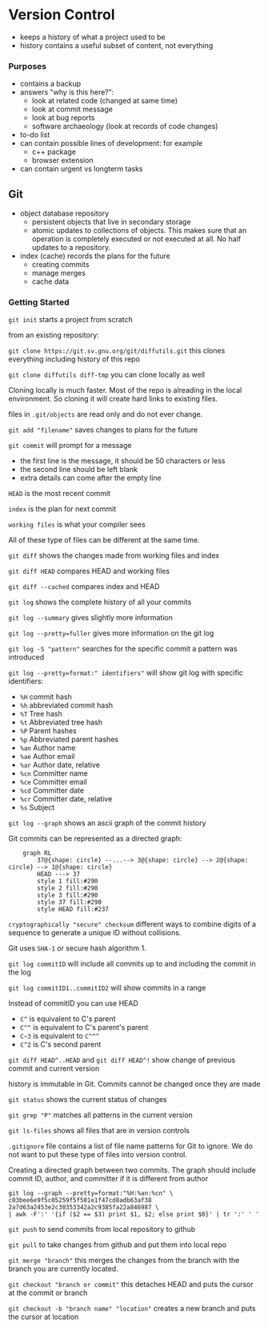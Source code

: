 # Version Control

* keeps a history of what a project used to be
* history contains a useful subset of content, not everything

### Purposes

* contains a backup
* answers "why is this here?":
    * look at related code (changed at same time)
    * look at commit message
    * look at bug reports
    * software archaeology (look at records of code changes)
* to-do list
* can contain possible lines of development: for example
    * c++ package
    * browser extension
* can contain urgent vs longterm tasks

## Git

* object database repository
    * persistent objects that live in secondary storage
    * atomic updates to collections of objects. This makes sure that an operation is completely executed or not executed at all. No half updates to a repository.
* index (cache) records the plans for the future
    * creating commits
    * manage merges
    * cache data

### Getting Started

`git init` starts a project from scratch

from an existing repository:

`git clone https://git.sv.gnu.org/git/diffutils.git` this clones everything including history of this repo

`git clone diffutils diff-tmp` you can clone locally as well

Cloning locally is much faster. Most of the repo is alreading in the local environment. So cloning it will create hard links to existing files.

files in `.git/objects` are read only and do not ever change.

`git add "filename"` saves changes to plans for the future

`git commit` will prompt for a message

* the first line is the message, it should be 50 characters or less
* the second line should be left blank
* extra details can come after the empty line

`HEAD` is the most recent commit

`index` is the plan for next commit

`working files` is what your compiler sees

All of these type of files can be different at the same time.

`git diff` shows the changes made from working files and index

`git diff HEAD` compares HEAD and working files

`git diff --cached` compares index and HEAD

`git log` shows the complete history of all your commits

`git log --summary` gives slightly more information

`git log --pretty=fuller` gives more information on the git log

`git log -S "pattern"` searches for the specific commit a pattern was introduced

`git log --pretty=format:" identifiers"` will show git log with specific identifiers:

* `%H` commit hash
* `%h` abbreviated commit hash
* `%T` Tree hash
* `%t` Abbreviated tree hash
* `%P` Parent hashes
* `%p` Abbreviated parent hashes
* `%an` Author name
* `%ae` Author email
* `%ar` Author date, relative
* `%cn` Committer name
* `%ce` Committer email
* `%cd` Committer date
* `%cr` Committer date, relative
* `%s` Subject

`git log --graph` shows an ascii graph of the commit history

Git commits can be represented as a directed graph:

```mermaid
    graph RL
        37@{shape: circle} --...--> 3@{shape: circle} --> 2@{shape: circle} --> 1@{shape: circle}
        HEAD ---> 37
        style 1 fill:#290
        style 2 fill:#290
        style 3 fill:#290
        style 37 fill:#290
        style HEAD fill:#237
```

`cryptographically "secure" checksum` different ways to combine digits of a sequence to generate a unique ID without collisions.

Git uses `SHA-1` or secure hash algorithm 1. 

`git log commitID` will include all commits up to and including the commit in the log

`git log commitID1..commitID2` will show commits in a range

Instead of commitID you can use HEAD

* `C^` is equivalent to C's parent
* `C^^` is equivalent to C's parent's parent
* `C~3` is equivalent to `C^^^`
* `C^2` is C's second parent

`git diff HEAD^..HEAD` and `git diff HEAD^!` show change of previous commit and current version

history is immutable in Git. Commits cannot be changed once they are made

`git status` shows the current status of changes

`git grep "P"` matches all patterns in the current version

`git ls-files` shows all files that are in version controls

`.gitignore` file contains a list of file name patterns for Git to ignore. We do not want to put these type of files into version control.

Creating a directed graph between two commits. The graph should include commit ID, author, and committer if it is different from author

```
git log --graph --pretty=format:"%H:%an:%cn" \
c03bee6e9f5c05259f5f501e1f47cd8adb63af38 2a7d63a2453e2c30353342a2c9385fa22a846987 \
| awk -F':' '{if ($2 == $3) print $1, $2; else print $0}' | tr ':' ' '
```

`git push` to send commits from local repository to github

`git pull` to take changes from github and put them into local repo

`git merge "branch"` this merges the changes from the branch with the branch you are currently located.

`git checkout "branch or commit"` this detaches HEAD and puts the cursor at the commit or branch

`git checkout -b "branch name" "location"` creates a new branch and puts the cursor at location
